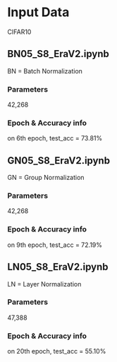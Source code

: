 
# Input Data 

CIFAR10


## BN05_S8_EraV2.ipynb

BN = Batch Normalization  

### Parameters
42,268

### Epoch & Accuracy info 
on 6th epoch, test_acc = 73.81%


## GN05_S8_EraV2.ipynb

GN = Group Normalization  

### Parameters
42,268

### Epoch & Accuracy info 
on 9th epoch, test_acc = 72.19%



## LN05_S8_EraV2.ipynb

LN = Layer Normalization  

### Parameters
47,388

### Epoch & Accuracy info 
on 20th epoch, test_acc = 55.10%


